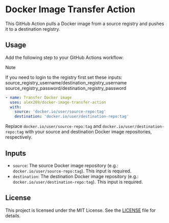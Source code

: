 # Docker Image Transfer Action

This GitHub Action pulls a Docker image from a source registry and pushes it to a destination registry.

## Usage

Add the following step to your GitHub Actions workflow:

> [!NOTE]
> If you need to login to the registry first set these inputs:
> source_registry_username/destination_registry_username
> source_registry_password/destination_registry_password

```yml
- name: Transfer Docker image
  uses: alex289/docker-image-transfer-action
  with:
    source: 'docker.io/user/source-repo:tag'
    destination: 'docker.io/user/destination-repo:tag'
```

Replace `docker.io/user/source-repo:tag` and `docker.io/user/destination-repo:tag` with your source and destination Docker image repositories, respectively.

## Inputs

- `source`: The source Docker image repository (e.g.: `docker.io/user/source-repo:tag`). This input is required.
- `destination`: The destination Docker image repository (e.g.: `docker.io/user/destination-repo:tag`). This input is required.

## License

This project is licensed under the MIT License. See the [LICENSE](https://github.com/alex289/docker-image-transfer-action/blob/main/LICENSE) file for details.
